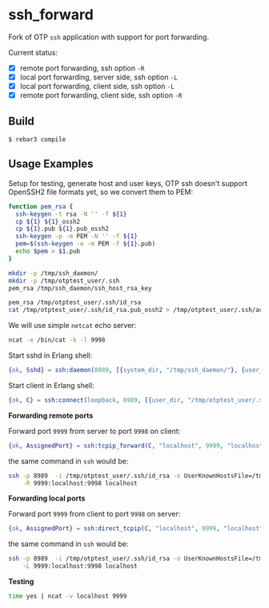 ssh_forward
=====

Fork of OTP `ssh` application with support for port forwarding.

Current status:

- [x] remote port forwarding, ssh option `-R`
- [x] local port forwarding, server side, ssh option `-L`
- [x] local port forwarding, client side, ssh option `-L`
- [x] remote port forwarding, client side, ssh option `-R`

Build
-----

    $ rebar3 compile

Usage Examples
--------------

Setup for testing, generate host and user keys, OTP ssh doesn't support OpenSSH2 file formats yet,
so we convert them to PEM:

``` bash
function pem_rsa {
  ssh-keygen -t rsa -N '' -f ${1}
  cp ${1} ${1}_ossh2
  cp ${1}.pub ${1}.pub_ossh2
  ssh-keygen -p -m PEM -N '' -f ${1}
  pem=$(ssh-keygen -e -m PEM -f ${1}.pub)
  echo $pem > $1.pub
}

mkdir -p /tmp/ssh_daemon/
mkdir -p /tmp/otptest_user/.ssh
pem_rsa /tmp/ssh_daemon/ssh_host_rsa_key

pem_rsa /tmp/otptest_user/.ssh/id_rsa
cat /tmp/otptest_user/.ssh/id_rsa.pub_ossh2 > /tmp/otptest_user/.ssh/authorized_keys

```

We will use simple `netcat` echo server:

``` bash
ncat -e /bin/cat -k -l 9998
```

Start sshd in Erlang shell:

``` erlang
{ok, Sshd} = ssh:daemon(8989, [{system_dir, "/tmp/ssh_daemon/"}, {user_dir, "/tmp/otptest_user/.ssh"}]).
```

Start client in Erlang shell:

``` erlang
{ok, C} = ssh:connect(loopback, 8989, [{user_dir, "/tmp/otptest_user/.ssh/"}, {silently_accept_hosts, true}]).
```

**Forwarding remote ports**

Forward port `9999` from server to port `9998` on client:

``` erlang
{ok, AssignedPort} = ssh:tcpip_forward(C, "localhost", 9999, "localhost", 9998).
```
the same command in `ssh` would be:

``` bash
ssh -p 8989  -i /tmp/otptest_user/.ssh/id_rsa -o UserKnownHostsFile=/tmp/otptest_user/.ssh/known_hosts \
    -R 9999:localhost:9998 localhost
```

**Forwarding local ports**

Forward port `9999` from client to port `9998` on server:

``` erlang
{ok, AssignedPort} = ssh:direct_tcpip(C, "localhost", 9999, "localhost", 9998).
```

the same command in `ssh` would be:

``` bash
ssh -p 8989  -i /tmp/otptest_user/.ssh/id_rsa -o UserKnownHostsFile=/tmp/otptest_user/.ssh/known_hosts \
    -L 9999:localhost:9998 localhost
```

**Testing**

``` bash
time yes | ncat -v localhost 9999
```
